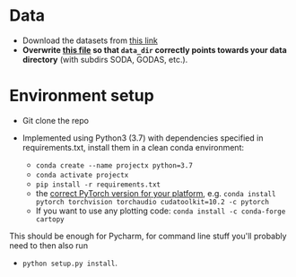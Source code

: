 # Data
- Download the datasets from [this link](https://drive.google.com/drive/folders/15L2cvpAQv_c6c6gmJ8RnR2tQ_mHQR9Oz?usp=sharing)
- **Overwrite [this file](hyperparams_and_args.py) so that ``data_dir`` correctly points towards your data directory** (with subdirs SODA, GODAS, etc.).

# Environment setup
- Git clone the repo 

- Implemented using Python3 (3.7) with dependencies specified in requirements.txt, install them in a clean conda environment: <br>
    - ``conda create --name projectx python=3.7`` <br>
    - ``conda activate projectx`` <br>
    - ``pip install -r requirements.txt``
    - the [correct PyTorch version for your platform](https://pytorch.org/get-started/locally/]), e.g. ``conda install pytorch torchvision torchaudio cudatoolkit=10.2 -c pytorch``
    - If you want to use any plotting code: ``conda install -c conda-forge cartopy``

This should be enough for Pycharm, for command line stuff you'll probably need to then also run

- ``python setup.py install``.

